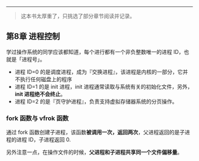 

-----

> 这本书太厚重了，只挑选了部分章节阅读并记录。

## 第8章 进程控制

学过操作系统的同学应该都知道，每个进行都有一个非负整数唯一的进程 ID，也就是「进程号」。

- 进程 ID=0 的是调度进程，成为『交换进程』，该进程是内核的一部分，它并不执行任何磁盘上的程序
- 进程 ID=1 的是 init 进程，init 进程通常读取与系统有关的初始化文件，另外，**init 进程绝不会终止**。
- 进程 ID=2 的是『页守护进程』，负责支持虚拟存储器系统的分页操作。

### fork 函数与 vfrok 函数

通过 fork 函数创建子进程，该函数**被调用一次，返回两次**，父进程返回的是子进程的进程 ID，子进程返回 0.

另外注意一点，在操作文件的时候，**父进程和子进程共享同一个文件偏移量**。



